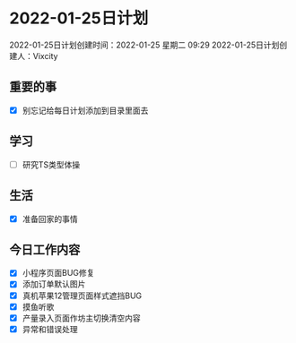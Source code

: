 # 2022-01-25日计划

2022-01-25日计划创建时间：2022-01-25 星期二  09:29
2022-01-25日计划创建人：Vixcity

## 重要的事
- [x] 别忘记给每日计划添加到目录里面去

## 学习
- [ ] 研究TS类型体操

## 生活
- [x] 准备回家的事情

## 今日工作内容
- [x] 小程序页面BUG修复
- [x] 添加订单默认图片
- [x] 真机苹果12管理页面样式遮挡BUG
- [x] 摸鱼听歌
- [x] 产量录入页面作坊主切换清空内容
- [x] 异常和错误处理